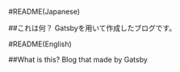 #README(Japanese)

##これは何？
Gatsbyを用いて作成したブログです。

#README(English)

##What is this? 
Blog that made by Gatsby